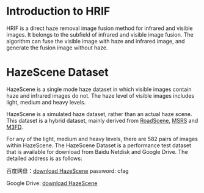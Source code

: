 # Introduction to HRIF
HRIF is a direct haze removal image fusion method for infrared and visible images. It belongs to the subfield of infrared and visible image fusion. The algorithm can fuse the visible image with haze and infrared image, and generate the fusion image without haze.

# HazeScene Dataset
HazeScene is a single mode haze dataset in which visible images contain haze and infrared images do not. The haze level of visible images includes light, medium and heavy levels.

HazeScene is a simulated haze dataset, rather than an actual haze scene. This dataset is a hybrid dataset, mainly derived from [RoadScene](https://github.com/hanna-xu/RoadScene), [MSRS](https://github.com/Linfeng-Tang/MSRS) and [M3FD](https://github.com/JinyuanLiu-CV/TarDAL). 

For any of the light, medium and heavy levels, there are 582 pairs of images within HazeScene. The HazeScene Dataset is a performance test dataset that is available for download from Baidu Netdisk and Google Drive. The detailed address is as follows:

百度网盘：[download HazeScene](https://pan.baidu.com/s/1lbXfT3h7geAM1toCF7Fzmw) password: cfag

Google Drive: [download HazeScene](https://drive.google.com/file/d/1ZFKOR307mot-VXnirIaJjfsWDT3U5FOH/view?usp=drive_link)

